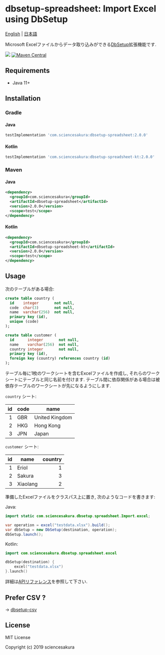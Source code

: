 # dbsetup-spreadsheet: Import Excel using DbSetup

[English](README.md) | [日本語](README.ja.md)

Microsoft Excelファイルからデータ取り込みができる[DbSetup](http://dbsetup.ninja-squad.com/)拡張機能です.

![](https://github.com/sciencesakura/dbsetup-spreadsheet/actions/workflows/check.yaml/badge.svg) [![Maven Central](https://maven-badges.herokuapp.com/maven-central/com.sciencesakura/dbsetup-spreadsheet/badge.svg)](https://maven-badges.herokuapp.com/maven-central/com.sciencesakura/dbsetup-spreadsheet)

## Requirements

* Java 11+

## Installation

### Gradle

#### Java

```groovy
testImplementation 'com.sciencesakura:dbsetup-spreadsheet:2.0.0'
```

#### Kotlin

```groovy
testImplementation 'com.sciencesakura:dbsetup-spreadsheet-kt:2.0.0'
```

### Maven

#### Java

```xml
<dependency>
  <groupId>com.sciencesakura</groupId>
  <artifactId>dbsetup-spreadsheet</artifactId>
  <version>2.0.0</version>
  <scope>test</scope>
</dependency>
```

#### Kotlin

```xml
<dependency>
  <groupId>com.sciencesakura</groupId>
  <artifactId>dbsetup-spreadsheet-kt</artifactId>
  <version>2.0.0</version>
  <scope>test</scope>
</dependency>
```

## Usage

次のテーブルがある場合:

```sql
create table country (
  id    integer       not null,
  code  char(3)       not null,
  name  varchar(256)  not null,
  primary key (id),
  unique (code)
);

create table customer (
  id      integer       not null,
  name    varchar(256)  not null,
  country integer       not null,
  primary key (id),
  foreign key (country) references country (id)
);
```

テーブル毎に1枚のワークシートを含むExcelファイルを作成し, それらのワークシートにテーブルと同じ名前を付けます. テーブル間に依存関係がある場合は被依存テーブルのワークシートが先になるようにします.

`country` シート:

|id|code|name|
|---:|---|---|
|1|GBR|United Kingdom|
|2|HKG|Hong Kong|
|3|JPN|Japan|

`customer` シート:

|id|name|country|
|---:|---|---:|
|1|Eriol|1|
|2|Sakura|3|
|3|Xiaolang|2|

準備したExcelファイルをクラスパス上に置き, 次のようなコードを書きます:

Java:

```java
import static com.sciencesakura.dbsetup.spreadsheet.Import.excel;

var operation = excel("testdata.xlsx").build();
var dbSetup = new DbSetup(destination, operation);
dbSetup.launch();
```

Kotlin:

```kotlin
import com.sciencesakura.dbsetup.spreadsheet.excel

dbSetup(destination) {
    excel("testdata.xlsx")
}.launch()
```

詳細は[APIリファレンス](https://sciencesakura.github.io/dbsetup-spreadsheet/)を参照して下さい.

## Prefer CSV ?

→ [dbsetup-csv](https://github.com/sciencesakura/dbsetup-csv)

## License

MIT License

Copyright (c) 2019 sciencesakura
